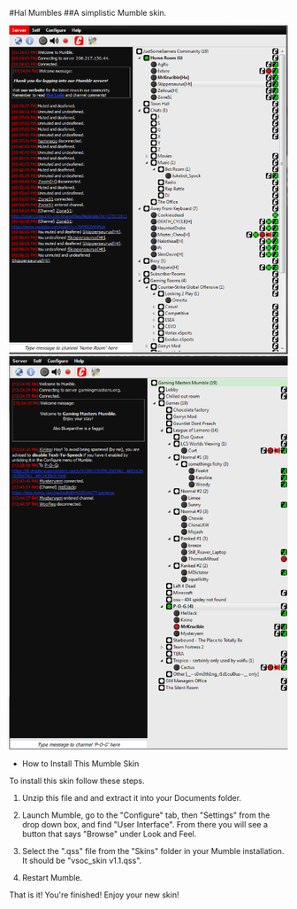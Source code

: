 #Hal Mumbles
##A simplistic Mumble skin.

![Hal-Mumbles1](https://raw.githubusercontent.com/MrKrucible/Hal-Mumbles/master/photos/Hal-Mumbles1.PNG)
![Hal-Mumbles2](https://raw.githubusercontent.com/MrKrucible/Hal-Mumbles/master/photos/Hal-Mumbles2.PNG)

- How to Install This Mumble Skin

 To install this skin follow these steps.
1. Unzip this file and and extract it into your Documents folder.

2. Launch Mumble, go to the "Configure" tab, then "Settings" from the drop down box,
and find "User Interface". From there you will see a button that says "Browse" under
Look and Feel.

3. Select the ".qss" file from the "Skins" folder in your Mumble installation. 
It should be  "vsoc_skin v1.1.qss".

4. Restart Mumble.

That is it! You're finished! Enjoy your new skin!